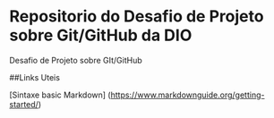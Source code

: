 # Repositorio do Desafio de Projeto sobre Git/GitHub da DIO
Desafio de Projeto sobre GIt/GitHub

##Links Uteis

[Sintaxe basic Markdown] (https://www.markdownguide.org/getting-started/) 
